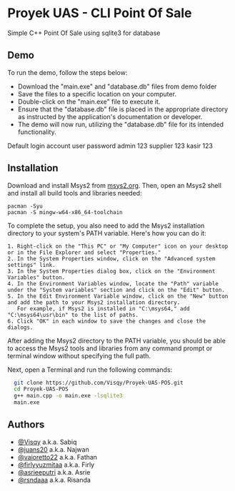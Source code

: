 
# Proyek UAS - CLI Point Of Sale

Simple C++ Point Of Sale using sqlite3 for database


## Demo

To run the demo, follow the steps below:

- Download the "main.exe" and "database.db" files from demo folder
- Save the files to a specific location on your computer.
- Double-click on the "main.exe" file to execute it.
- Ensure that the "database.db" file is placed in the appropriate directory as instructed by the application's documentation or developer.
- The demo will now run, utilizing the "database.db" file for its intended functionality.

Default login account
user password
admin 123
supplier 123
kasir 123


## Installation

Download and install Msys2 from [msys2.org](https://www.msys2.org/). Then, open an Msys2 shell and install all build tools and libraries needed: 
```shell
pacman -Syu
pacman -S mingw-w64-x86_64-toolchain
```
To complete the setup, you also need to add the Msys2 installation directory to your system's PATH variable. Here's how you can do it:

```
1. Right-click on the "This PC" or "My Computer" icon on your desktop or in the File Explorer and select "Properties."
2. In the System Properties window, click on the "Advanced system settings" link.
3. In the System Properties dialog box, click on the "Environment Variables" button.
4. In the Environment Variables window, locate the "Path" variable under the "System variables" section and click on the "Edit" button.
5. In the Edit Environment Variable window, click on the "New" button and add the path to your Msys2 installation directory. 
   For example, if Msys2 is installed in "C:\msys64," add "C:\msys64\usr\bin" to the list of paths.
6. Click "OK" in each window to save the changes and close the dialogs.
```
After adding the Msys2 directory to the PATH variable, you should be able to access the Msys2 tools and libraries from any command prompt or terminal window without specifying the full path.

Next, open a Terminal and run the following commands:

```bash
  git clone https://github.com/Visqy/Proyek-UAS-POS.git
  cd Proyek-UAS-POS
  g++ main.cpp -o main.exe -lsqlite3
  main.exe
```
    
## Authors

- [@Visqy](https://github.com/Visqy) a.k.a. Sabiq
- [@juans20](https://github.com/juans20) a.k.a. Najwan
- [@vaioretto22](https://github.com/vaioretto22) a.k.a. Fathan
- [@firlyyuzmitaa](https://github.com/firlyyuzmitaa) a.k.a. Firly
- [@asrieeputri](https://github.com/asrieeputri) a.k.a. Asrie
- [@rsndaaa](https://github.com/rsndaaa) a.k.a. Risanda


